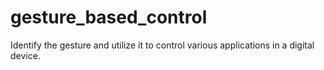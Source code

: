 # gesture_based_control
Identify the gesture and utilize it to control various applications in a digital device.
